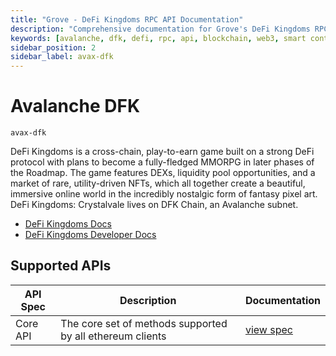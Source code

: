 ```yaml
---
title: "Grove - DeFi Kingdoms RPC API Documentation"
description: "Comprehensive documentation for Grove's DeFi Kingdoms RPC API, covering endpoint details and integration strategies for blockchain developers."
keywords: [avalanche, dfk, defi, rpc, api, blockchain, web3, smart contracts, grove, pocket, pokt]
sidebar_position: 2
sidebar_label: avax-dfk
---
```


# Avalanche DFK

`avax-dfk`

DeFi Kingdoms is a cross-chain, play-to-earn game built on a strong DeFi protocol with plans to become a fully-fledged MMORPG in later phases of the Roadmap. The game features DEXs, liquidity pool opportunities, and a market of rare, utility-driven NFTs, which all together create a beautiful, immersive online world in the incredibly nostalgic form of fantasy pixel art. DeFi Kingdoms: Crystalvale lives on DFK Chain, an Avalanche subnet.

- [DeFi Kingdoms Docs](https://docs.defikingdoms.com/)
- [DeFi Kingdoms Developer Docs](https://devs.defikingdoms.com/)

## Supported APIs

| API Spec | Description                                               | Documentation                  |
| -------- | --------------------------------------------------------- | ------------------------------ |
| Core API | The core set of methods supported by all ethereum clients | [view spec](../specs/core-api) |
